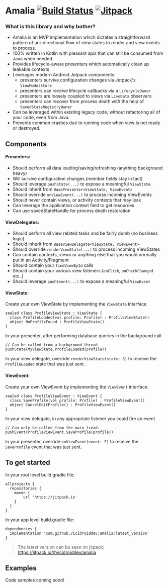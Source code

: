 # Amalia [![Build Status](https://app.bitrise.io/app/75917df26e15facf/status.svg?token=D9tM0WbyOEdD_LmUP1g5ZA&branch=master)](https://app.bitrise.io/app/75917df26e15facf) [![Jitpack](https://jitpack.io/v/vicidroiddev/amalia.svg)](https://jitpack.io/#vicidroiddev/amalia)
### What is this library and why bother?
- Amalia is an MVP implementation which dictates a straightforward pattern of uni-directional flow of view states to render and view events to process.
- 100% written in Kotlin with pleasant apis that can still be consumed from Java when needed. 
- Provides lifecycle-aware presenters which automatically clean up leakable contexts
- Leverages modern Android Jetpack components:
	 - presenters survive configuration changes via Jetpack's `ViewModelStore`
	 - presenters can receive lifecycle callbacks via a `LifecycleOwner`
	 - presenters are loosely coupled to views via `LiveData` observers
	 - presenters can recover from process death with the help of `SavedStateRegistryOwner`
- Can be leveraged within existing legacy code, without refactoring all of your code, even from Java.
- Prevents common crashes due to running code when view is not ready or destroyed.

## Components

#### Presenters:

- Should perform all data loading/saving/refreshing (anything background heavy)
- Will survive configuration changes (member fields stay in tact)
- Should leverage  `pushState(...)`  to expose a meaningful  `ViewState`.
- Should inherit from  `BasePresenter<ViewState, ViewEvent>`
- Should override  `onViewEvent(...)`  to process incoming ViewEvents
- Should never contain views, or activity contexts that may leak
- Can leverage the application context field to get resources
- Can use savedStateHandle for process death restoration

#### ViewDelegates:

-   Should perform all view related tasks and be fairly dumb (no business logic)
-   Should inherit from  `BaseViewDelegate<ViewState, ViewEvent>`
-   Should override  `renderViewState(...)`  to process incoming ViewStates
-   Can contain contexts, views or anything else that you would normally put in an Activity/Fragment
-   Should contain your  `findViewById`  calls
-   Should contain your various view listeners (`onClick`,  `onCheckChanged`  etc..)
-   Should leverage  `pushEvent(...)`  to expose a meaningful  `ViewEvent`

#### ViewState:
Create your own ViewState by implementing the  `ViewState`  interface.

```
sealed class ProfileViewState : ViewState {
  class ProfileLoaded(val profile: Profile) : ProfileViewState()
  object NoProfileFound : ProfileViewState()
}

```

In your presenter, after performing database queries in the background call

```
// Can be called from a background thread
pushState(MyViewState.ProfileLoaded(profile))
```
In your view delegate, override `renderViewState(state: S)` to receive the `ProfileLoaded` state that was just sent. 


#### ViewEvent:
Create your own ViewEvent by implementing the  `ViewEvent`  interface.

```
sealed class ProfileViewEvent : ViewEvent {
  class SaveProfile(val profile: Profile) : ProfileViewEvent()
  object CancelEditProfile() : ProfileViewEvent()
}

```

In your view delegate, in any appropriate listener you could fire an event

```
// Can only be called from the main tread.
pushEvent(ProfileViewEvent.SaveProfile(profile))
```
In your presenter, override `onViewEvent(event: E)` to receive the `SaveProfile` event that was just sent. 

## To get started

In your root level build.gradle file:

```
allprojects {
  repositories {
    maven {
        url 'https://jitpack.io'
    }
  }
}

```

In your app level build.gradle file:

```
dependencies {
  implementation 'com.github.vicidroiddev:amalia:latest_version'
}

```
> The latest version can be seen on jitpack: https://jitpack.io/#vicidroiddev/amalia

## Examples

Code samples coming soon!

